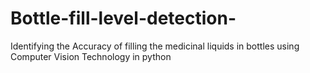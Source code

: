 # Bottle-fill-level-detection-
Identifying the Accuracy of filling the medicinal liquids in bottles using Computer Vision Technology in python
